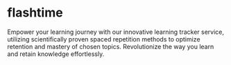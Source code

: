 # flashtime
Empower your learning journey with our innovative learning tracker service, utilizing scientifically proven spaced repetition methods to optimize retention and mastery of chosen topics. Revolutionize the way you learn and retain knowledge effortlessly.
